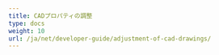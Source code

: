 ```yaml
---
title: CADプロパティの調整
type: docs
weight: 10
url: /ja/net/developer-guide/adjustment-of-cad-drawings/
---
```

